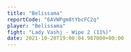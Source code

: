 ```yaml
---
title: "Belissama"
reportCode: "6AVWPgm8tYbcFC2q"
player: "Belissama"
fight: "Lady Vashj - Wipe 2 (11%)"
date: 2021-10-20T19:00:04.987000+00:00
---
```

